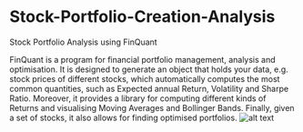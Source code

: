 # Stock-Portfolio-Creation-Analysis
Stock Portfolio Analysis using FinQuant 

FinQuant is a program for financial portfolio management, analysis and optimisation.
It is designed to generate an object that holds your data, e.g. stock prices of different stocks,
which automatically computes the most common quantities, such as Expected annual Return, 
Volatility and Sharpe Ratio. Moreover, it provides a library for computing different kinds of Returns 
and visualising Moving Averages and Bollinger Bands. Finally, given a set of stocks, it also allows for 
finding optimised portfolios.
![alt text](https://d1rwhvwstyk9gu.cloudfront.net/2019/08/portfolio-management-strategy-1.png)
